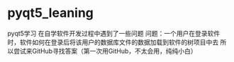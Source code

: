 # pyqt5_leaning
pyqt5学习
在自学软件开发过程中遇到了一些问题
问题：一个用户在登录软件时，软件如何在登录后将该用户的数据库文件的数据加载到软件的树项目中去
所以尝试来GitHub寻找答案（第一次用GitHub，不太会用，纯纯小白）
